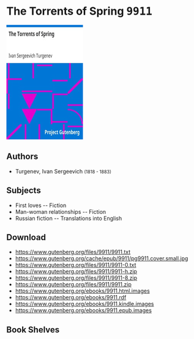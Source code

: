 # The Torrents of Spring <kbd>9911</kbd>

![](./cover.medium.jpg "")

## Authors


 - Turgenev, Ivan Sergeevich <small>(1818 - 1883)</small>

## Subjects


 - First loves -- Fiction
 - Man-woman relationships -- Fiction
 - Russian fiction -- Translations into English

## Download


 - https://www.gutenberg.org/files/9911/9911.txt
 - https://www.gutenberg.org/cache/epub/9911/pg9911.cover.small.jpg
 - https://www.gutenberg.org/files/9911/9911-0.txt
 - https://www.gutenberg.org/files/9911/9911-h.zip
 - https://www.gutenberg.org/files/9911/9911-8.zip
 - https://www.gutenberg.org/files/9911/9911.zip
 - https://www.gutenberg.org/ebooks/9911.html.images
 - https://www.gutenberg.org/ebooks/9911.rdf
 - https://www.gutenberg.org/ebooks/9911.kindle.images
 - https://www.gutenberg.org/ebooks/9911.epub.images

## Book Shelves


